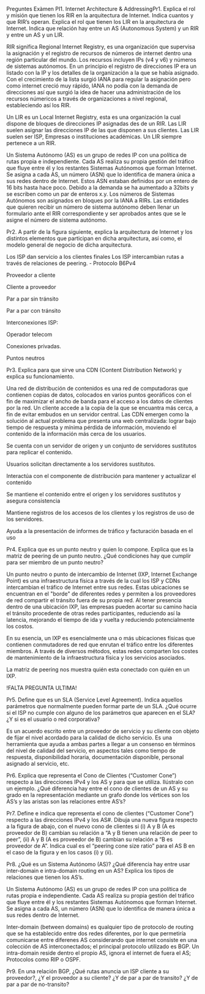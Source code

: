 Preguntes Exàmen PI1. Internet Architecture & AddressingPr1. Explica el rol y misión que tienen los RIR en la arquitectura de Internet. Indica cuantos y que RIR’s operan. Explica el rol que tienen los LIR en la arquitectura de Internet. Indica que relación hay entre un AS (Autonomous System) y un RIR y entre un AS y un LIR.

RIR significa Regional Internet Registry, es una organización que supervisa la asignación y el registro de recursos de números de internet dentro una región particular del mundo. Los recursos incluyen IPs (v4 y v6) y números de sistemas autónomos. En un principio el registro de direcciones IP era un listado con la IP y los detalles de la organización a la que se había asignado. Con el crecimiento de la lista surgió IANA para regular la asignación pero como internet creció muy rápido, IANA no podía con la demanda de direcciones así que surgió la idea de hacer una administración de los recursos númericos a través de organizaciones a nivel regional, estableciendo así los RIR.

Un LIR es un Local Internet Registry, esta es una organización la cual dispone de bloques de direcciones IP asignadas des de un RIR. Las LIR suelen asignar las direcciones IP de las que disponen a sus clientes. Las LIR suelen ser ISP, Empresas o instituciones académicas. Un LIR siempre pertenece a un RIR.

Un Sistema Autónomo (AS) es un grupo de redes IP con una política de rutas propia e independiente. Cada AS realiza su propia gestión del tráfico que fluye entre él y los restantes Sistemas Autónomos que forman Internet. Se asigna a cada AS, un número (ASN) que lo identifica de manera única a sus redes dentro de Internet. Estos ASN estaban definidos por un entero de 16 bits hasta hace poco. Debido a la demanda se ha aumentado a 32bits y se escriben como un par de enteros x.y. Los números de Sistemas Autónomos son asignados en bloques por la  IANA a 
RIRs. Las entidades que  quieren recibir un número de sistema autónomo deben llenar un formulario ante el RIR correspondiente y ser aprobados antes que se le asigne el número de sistema autónomo.

Pr2. A partir de la figura siguiente, explica la arquitectura de Internet y los distintos elementos que participan en dicha arquitectura, así como, el modelo general de negocio de dicha arquitectura.

Los ISP dan servicio a los clientes finales
Los ISP intercambian rutas a través de relaciones de peering. - Protocolo B6Pv4

Proveedor a cliente

Cliente a proveedor

Par a par sin tránsito

Par a par con tránsito

Interconexiones ISP:

Operador telecom

Conexiones privadas.

Puntos neutros

Pr3. Explica para que sirve una CDN (Content Distribution Network) y explica su funcionamiento.

Una red de distribución de contenidos es una red de computadoras que contienen copias de datos, colocados en varios puntos georáficos con el fin de maximizar el ancho de banda para el acceso a los datos de clientes por la red. Un cliente accede a la copia de la que se encuantra más cerca, a fin de evitar embudos en un servidor central. Las CDN emergen como la solución al actual problema que presenta una web centralizada: lograr bajo tiempo de respuesta y mínima pérdida de información, moviendo el contenido de la información más cerca de los usuarios.

Se cuenta con un servidor de origen y un conjunto de servidores sustitutos para replicar el contenido.

Usuarios solicitan directamente a los servidores sustitutos.

Interactúa con el componente de distribución para mantener y actualizar el contenido

Se mantiene el contenido entre el origen y los servidores sustitutos y asegura consistencia

Mantiene registros de los accesos de los clientes y los registros de uso de los servidores.

Ayuda a la presentación de informes de tráfico y facturación basada en el uso

Pr4. Explica que es un punto neutro y quien lo compone. Explica que es la matriz de peering de un punto neutro. ¿Qué  condiciones hay que cumplir para ser miembro de un punto neutro?

Un punto neutro o punto de intercambio de Internet (IXP, Internet Exchange Point) es una infraestructura física a través de la cual los ISP y CDNs intercambian el tráfico de Internet entre sus redes. Estas ubicaciones se encuentran en el "borde" de diferentes redes y permiten a los proveedores de red compartir el tránsito fuera de su propia red. Al tener presencia dentro de una ubicación IXP, las empresas pueden acortar su camino hacia el tránsito procedente de otras redes participantes, reduciendo así la latencia, mejorando el tiempo de ida y vuelta y reduciendo potencialmente los costos.

En su esencia, un IXP es esencialmente una o más ubicaciones físicas que contienen conmutadores de red que enrutan el tráfico entre los diferentes miembros. A través de diversos métodos, estas redes comparten los costes de mantenimiento de la infraestructura física y los servicios asociados.

La matriz de peering nos muestra quién esta conectado con quién en un IXP.

!FALTA PREGUNTA ULTIMA!

Pr5. Define que es un SLA (Service Level Agreement). Indica aquellos parámetros que normalmente pueden formar parte de un SLA. ¿Qué ocurre si el ISP no cumple con alguno de los parámetros que aparecen en el SLA? ¿Y si es el usuario o red corporativa?

Es un acuerdo escrito entre un proveedor de servicio y su cliente con objeto de fijar el nivel acordado para la calidad de dicho servicio. Es una herramienta que ayuda a ambas partes a llegar a un consenso en términos del nivel de calidad del servicio, en aspectos tales como tiempo de respuesta, disponibilidad horaria, documentación disponible, personal asignado al servicio, etc.

Pr6. Explica que representa el Cono de Clientes (“Customer Cone”) respecto a las direcciones IPv4 y los AS y para que se utiliza. Ilústralo con un ejemplo. ¿Qué diferencia hay entre el cono de clientes de un AS y su grado en la representación mediante un grafo donde los vértices son los AS’s y las aristas son las relaciones entre AS’s?

Pr7. Define e indica que representa el cono de clientes (“Customer Cone”) respecto a las direcciones IPv4 y los AS#. Dibuja una nueva figura respecto a la figura de abajo, con el nuevo cono de clientes si (i) A y B (A es proveedor de B) cambian su relación a “A y B tienen una relación de peer to peer”, (ii) A y B (A es proveedor de B) cambian su relación a “B es proveedor de A”. Indica cual es el “peering cone size ratio” para el AS B en el caso de la figura y en los casos (i) y (ii).

Pr8. ¿Qué es un Sistema Autónomo (AS)? ¿Qué diferencia hay entre usar inter-domain e intra-domain routing en un AS? Explica los tipos de relaciones que tienen los AS’s.

Un Sistema Autónomo (AS) es un grupo de redes IP con una política de rutas propia e independiente. Cada AS realiza su propia gestión del tráfico que fluye entre él y los restantes Sistemas Autónomos que forman Internet. Se asigna a cada AS, un número (ASN) que lo identifica de manera única a sus redes dentro de Internet.

Inter-domain (between domains) es qualquier tipo de protocolo de routing que se ha establecido entre dos redes diferentes, por lo que permetiría comunicarse entre diferenes AS considerando que internet consiste en una colección de AS interconectados; el principal protocolo utilizado es BGP. Un intra-domain reside dentro el propio AS, ignora el internet de fuera el AS; Protocolos como RIP o OSPF.

Pr9. En una relación BGP, ¿Qué rutas anuncia un ISP cliente a su  proveedor?, ¿Y el proveedor a su cliente? ¿Y de par a par de transito? ¿Y de par a par de no-transito?
